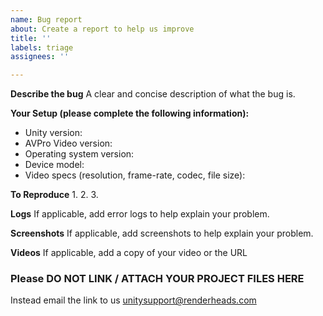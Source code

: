 ```yaml
---
name: Bug report
about: Create a report to help us improve
title: ''
labels: triage
assignees: ''

---
```


**Describe the bug**
A clear and concise description of what the bug is.

**Your Setup (please complete the following information):**
 - Unity version: 
 - AVPro Video version: 
 - Operating system version: 
 - Device model: 
 - Video specs (resolution, frame-rate, codec, file size): 

**To Reproduce**
1. 
2. 
3. 

**Logs**
If applicable, add error logs to help explain your problem.

**Screenshots**
If applicable, add screenshots to help explain your problem.

**Videos**
If applicable, add a copy of your video or the URL

### Please DO NOT LINK / ATTACH YOUR PROJECT FILES HERE
Instead email the link to us unitysupport@renderheads.com
